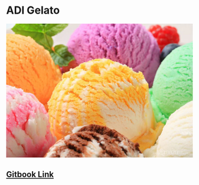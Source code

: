 
# ADI Gelato


![](gelato.jpg)

## [Gitbook Link](https://drew-mahrt.gitbooks.io/adi-course-materials/content/)

